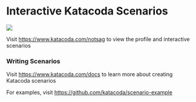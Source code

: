# Interactive Katacoda Scenarios

[![](http://shields.katacoda.com/katacoda/notsag/count.svg)](https://www.katacoda.com/notsag "Get your profile on Katacoda.com")

Visit https://www.katacoda.com/notsag to view the profile and interactive scenarios

### Writing Scenarios
Visit https://www.katacoda.com/docs to learn more about creating Katacoda scenarios

For examples, visit https://github.com/katacoda/scenario-example
